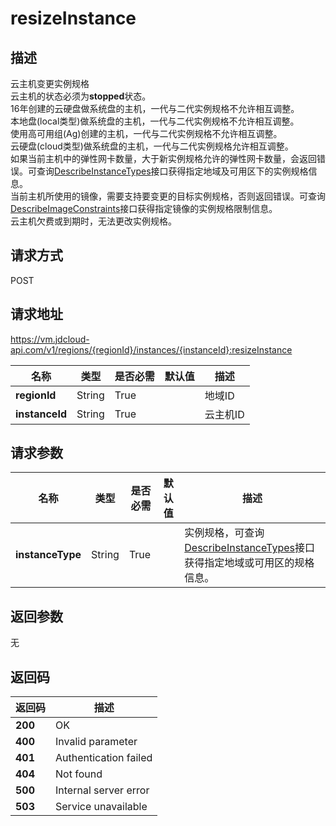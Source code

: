 # resizeInstance


## 描述
云主机变更实例规格<br>
云主机的状态必须为<b>stopped</b>状态。<br>
16年创建的云硬盘做系统盘的主机，一代与二代实例规格不允许相互调整。<br>
本地盘(local类型)做系统盘的主机，一代与二代实例规格不允许相互调整。<br>
使用高可用组(Ag)创建的主机，一代与二代实例规格不允许相互调整。<br>
云硬盘(cloud类型)做系统盘的主机，一代与二代实例规格允许相互调整。<br>
如果当前主机中的弹性网卡数量，大于新实例规格允许的弹性网卡数量，会返回错误。可查询<a href="http://docs.jdcloud.com/virtual-machines/api/describeinstancetypes">DescribeInstanceTypes</a>接口获得指定地域及可用区下的实例规格信息。<br>
当前主机所使用的镜像，需要支持要变更的目标实例规格，否则返回错误。可查询<a href="http://docs.jdcloud.com/virtual-machines/api/describeimageconstraints">DescribeImageConstraints</a>接口获得指定镜像的实例规格限制信息。<br>
云主机欠费或到期时，无法更改实例规格。


## 请求方式
POST

## 请求地址
https://vm.jdcloud-api.com/v1/regions/{regionId}/instances/{instanceId}:resizeInstance

|名称|类型|是否必需|默认值|描述|
|---|---|---|---|---|
|**regionId**|String|True| |地域ID|
|**instanceId**|String|True| |云主机ID|

## 请求参数
|名称|类型|是否必需|默认值|描述|
|---|---|---|---|---|
|**instanceType**|String|True| |实例规格，可查询<a href="http://docs.jdcloud.com/virtual-machines/api/describeinstancetypes">DescribeInstanceTypes</a>接口获得指定地域或可用区的规格信息。|


## 返回参数
无


## 返回码
|返回码|描述|
|---|---|
|**200**|OK|
|**400**|Invalid parameter|
|**401**|Authentication failed|
|**404**|Not found|
|**500**|Internal server error|
|**503**|Service unavailable|
